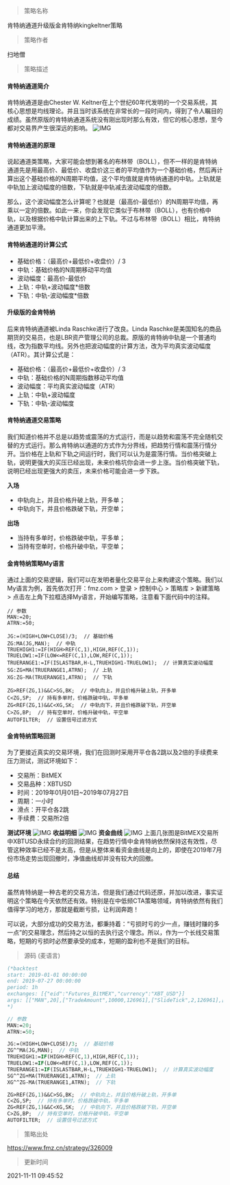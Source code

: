 
> 策略名称

肯特纳通道升级版金肯特纳kingkeltner策略

> 策略作者

扫地僧

> 策略描述

#### 肯特纳通道简介
肯特纳通道是由Chester W. Keltner在上个世纪60年代发明的一个交易系统，其核心思想是均线理论。并且当时该系统在非常长的一段时间内，得到了令人瞩目的成绩。虽然原版的肯特纳通道系统没有刚出现时那么有效，但它的核心思想，至今都对交易界产生很深远的影响。
 ![IMG](https://www.fmz.cn/upload/asset/3a03d943f203d863b57c.png) 
#### 肯特纳通道的原理
说起通道类策略，大家可能会想到著名的布林带（BOLL），但不一样的是肯特纳通道先是用最高价、最低价、收盘价这三者的平均值作为一个基础价格，然后再计算出这个基础价格的N周期平均值，这个平均值就是肯特纳通道的中轨。上轨就是中轨加上波动幅度的倍数，下轨就是中轨减去波动幅度的倍数。

那么，这个波动幅度怎么计算呢？也就是（最高价-最低价）的N周期平均值，再乘以一定的倍数。如此一来，你会发现它类似于布林带（BOLL），也有价格中轨，以及根据价格中轨计算出来的上下轨。不过与布林带（BOLL）相比，肯特纳通道更加平滑。

#### 肯特纳通道的计算公式
- 基础价格：（最高价+最低价+收盘价）/ 3
- 中轨：基础价格的N周期移动平均值
- 波动幅度：最高价-最低价
- 上轨：中轨+波动幅度*倍数
- 下轨：中轨-波动幅度*倍数

#### 升级版的金肯特纳
后来肯特纳通道被Linda Raschke进行了改良。Linda Raschke是美国知名的商品期货的交易员，也是LBR资产管理公司的总裁。原版的肯特纳中轨是一个普通均线，改为指数平均线。另外也把波动幅度的计算方法，改为平均真实波动幅度（ATR）。其计算公式是：
- 基础价格：（最高价+最低价+收盘价）/ 3
- 中轨：基础价格的N周期指数移动平均值
- 波动幅度：平均真实波动幅度（ATR）
- 上轨：中轨+波动幅度
- 下轨：中轨-波动幅度



#### 肯特纳通道交易策略
我们知道价格并不总是以趋势或震荡的方式运行，而是以趋势和震荡不完全随机交替的方式运行。那么肯特纳以通道的方式作为分界线，把趋势行情和震荡行情分开。当价格在上轨和下轨之间运行时，我们可以认为是震荡行情。当价格突破上轨，说明更强大的买压已经出现，未来价格坑你会进一步上涨。当价格突破下轨，说明已经出现更强大的卖压，未来价格可能会进一步下跌。

**入场**
- 中轨向上，并且价格升破上轨，开多单；
- 中轨向下，并且价格跌破下轨，开空单；

**出场**
- 当持有多单时，价格跌破中轨，平多单；
- 当持有空单时，价格升破中轨，平空单；

#### 金肯特纳策略My语言
通过上面的交易逻辑，我们可以在发明者量化交易平台上来构建这个策略。我们以My语言为例，首先依次打开：fmz.com > 登录 > 控制中心 > 策略库 > 新建策略 > 点击左上角下拉框选择My语言，开始编写策略，注意看下面代码中的注释。
```
// 参数
MAN:=20;
ATRN:=50;

JG:=(HIGH+LOW+CLOSE)/3;  // 基础价格
ZG:MA(JG,MAN);  // 中轨
TRUEHIGH1:=IF(HIGH>REF(C,1),HIGH,REF(C,1));
TRUELOW1:=IF(LOW<=REF(C,1),LOW,REF(C,1));
TRUERANGE1:=IF(ISLASTBAR,H-L,TRUEHIGH1-TRUELOW1);  // 计算真实波动幅度
SG:ZG+MA(TRUERANGE1,ATRN);  // 上轨
XG:ZG-MA(TRUERANGE1,ATRN);  // 下轨

ZG>REF(ZG,1)&&C>SG,BK;  // 中轨向上，并且价格升破上轨，开多单
C<ZG,SP;  // 持有多单时，价格跌破中轨，平多单
ZG<REF(ZG,1)&&C<XG,SK;  // 中轨向下，并且价格跌破下轨，开空单
C>ZG,BP;  // 持有空单时，价格升破中轨，平空单
AUTOFILTER;  // 设置信号过滤方式
```

#### 金肯特纳策略回测
为了更接近真实的交易环境，我们在回测时采用开平仓各2跳以及2倍的手续费来压力测试，测试环境如下：

- 交易所：BitMEX
- 交易品种：XBTUSD
- 时间：2019年01月01日~2019年07月27日
- 周期：一小时
- 滑点：开平仓各2跳
- 手续费：交易所2倍

**测试环境**
 ![IMG](https://www.fmz.cn/upload/asset/3a2cf6fc78a7838cf388.png) 
**收益明细**
 ![IMG](https://www.fmz.cn/upload/asset/39beb91951b537370857.png) 
**资金曲线**
 ![IMG](https://www.fmz.cn/upload/asset/395f3939f051c589bc78.png) 
上面几张图是BitMEX交易所中XBTUSD永续合约的回测结果，在趋势行情中金肯特纳依然保持这有效性，尽管这种效率已经不是太高，但是从整体来看资金曲线是向上的，即使在2019年7月份市场走势出现回撤时，净值曲线却并没有较大的回撤。

#### 总结
虽然肯特纳是一种古老的交易方法，但是我们通过代码还原，并加以改进，事实证明这个策略在今天依然还有效。特别是在中低频CTA策略领域，肯特纳依然有我们值得学习的地方，那就是截断亏损，让利润奔跑！

可以说，大部分成功的交易方法，都秉持着：“亏损时亏的少一点，赚钱时赚的多一点”的交易理念，然后持之以恒的去执行这个理念。所以，作为一个长线交易策略，短期的亏损时必然要承受的成本，短期的盈利也不是我们的目标。



> 源码 (麦语言)

``` pascal
(*backtest
start: 2019-01-01 00:00:00
end: 2019-07-27 00:00:00
period: 1h
exchanges: [{"eid":"Futures_BitMEX","currency":"XBT_USD"}]
args: [["MAN",20],["TradeAmount",10000,126961],["SlideTick",2,126961],["ContractType","XBTUSD",126961]]
*)

// 参数
MAN:=20;
ATRN:=50;

JG:=(HIGH+LOW+CLOSE)/3;  // 基础价格
ZG^^MA(JG,MAN);  // 中轨
TRUEHIGH1:=IF(HIGH>REF(C,1),HIGH,REF(C,1));
TRUELOW1:=IF(LOW<=REF(C,1),LOW,REF(C,1));
TRUERANGE1:=IF(ISLASTBAR,H-L,TRUEHIGH1-TRUELOW1);  // 计算真实波动幅度
SG^^ZG+MA(TRUERANGE1,ATRN);  // 上轨
XG^^ZG-MA(TRUERANGE1,ATRN);  // 下轨

ZG>REF(ZG,1)&&C>SG,BK;  // 中轨向上，并且价格升破上轨，开多单
C<ZG,SP;  // 持有多单时，价格跌破中轨，平多单
ZG<REF(ZG,1)&&C<XG,SK;  // 中轨向下，并且价格跌破下轨，开空单
C>ZG,BP;  // 持有空单时，价格升破中轨，平空单
AUTOFILTER;  // 设置信号过滤方式
```

> 策略出处

https://www.fmz.cn/strategy/326009

> 更新时间

2021-11-11 09:45:52
